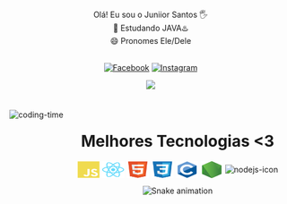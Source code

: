 <div align = "center">
Olá! Eu sou o Juniior Santos 🖐️ <br>
🌱 Estudando JAVA♨️ <br>
😄 Pronomes Ele/Dele <br>
<br>
  
[![Facebook](https://img.shields.io/badge/Facebook-1877F2?style=for-the-badge&logo=facebook&logoColor=white)](https://www.facebook.com/realjuniiorsantos)
[![Instagram](https://img.shields.io/badge/Instagram-E4405F?style=for-the-badge&logo=instagram&logoColor=white)](https://instagram.com/juniiorsntos)
</div>
<div align = "center">
  
  <img height="210em" src="https://github-readme-stats.vercel.app/api?username=JuniiorSantos&show_icons=true&theme=great-gatsby&include_all_commits=true&count_private=true"/>
</div>
<br>

<div  align="center"> 
  <div style="display: inline_block"><br>
    <img align="left" height="250" alt="coding-time" src="code.gif">
    <h1 align="center">Melhores Tecnologias <3</h1>
    <img align="center" height="30" width="40" alt="js-icon"  src="https://raw.githubusercontent.com/devicons/devicon/master/icons/javascript/javascript-plain.svg">
    <img align="center" height="30" width="40" alt="react-icon" src="https://raw.githubusercontent.com/devicons/devicon/master/icons/react/react-original.svg">
    <img align="center" height="30" width="40" alt="html-icon" src="https://raw.githubusercontent.com/devicons/devicon/master/icons/html5/html5-original.svg">
    <img align="center" height="30" width="40" alt="css-icon" src="https://raw.githubusercontent.com/devicons/devicon/master/icons/css3/css3-original.svg">
    <img align="center" height="30" width="40" alt="c-icon" src="https://raw.githubusercontent.com/devicons/devicon/master/icons/c/c-original.svg">
    <img align="center" height="30" width="40" alt="nodejs-icon" src="https://raw.githubusercontent.com/devicons/devicon/master/icons/nodejs/nodejs-original.svg">
    <img align="center" height="30" width="40" alt="nodejs-icon" src="https://raw.githubusercontent.com/jmnote/z-icons/master/svg/cpp.svg">
   </div>
  
![Snake animation](https://github.com/LuigiGF/LuigiGF/blob/output/github-contribution-grid-snake.svg)
